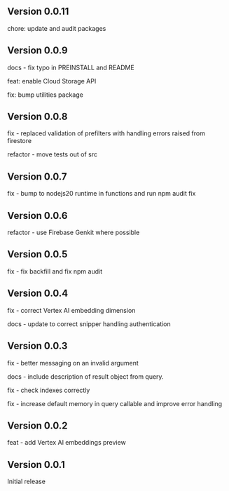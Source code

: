 ## Version 0.0.11

chore: update and audit packages

## Version 0.0.9

docs - fix typo in PREINSTALL and README

feat: enable Cloud Storage API

fix: bump utilities package

## Version 0.0.8

fix - replaced validation of prefilters with handling errors raised from firestore

refactor - move tests out of src

## Version 0.0.7

fix - bump to nodejs20 runtime in functions and run npm audit fix

## Version 0.0.6

refactor - use Firebase Genkit where possible

## Version 0.0.5

fix - fix backfill and fix npm audit

## Version 0.0.4

fix - correct Vertex AI embedding dimension

docs - update to correct snipper handling authentication

## Version 0.0.3

fix - better messaging on an invalid argument

docs - include description of result object from query.

fix - check indexes correctly

fix - increase default memory in query callable and improve error handling

## Version 0.0.2

feat - add Vertex AI embeddings preview

## Version 0.0.1

Initial release
